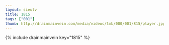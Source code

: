 ```yaml
--- 
layout: sieutv
title: 1815
tags: ["001"]
thumb: http://drainmainvein.com/media/videos/tmb/000/001/815/player.jpg
---
```

{% include drainmainvein key="1815" %} 
